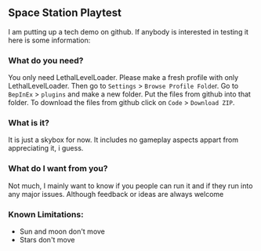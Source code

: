 ## Space Station Playtest
I am putting up a tech demo on github. If anybody is interested in testing it here is some information:

### What do you need?
You only need LethalLevelLoader. Please make a fresh profile with only LethalLevelLoader. Then go to `Settings` > `Browse Profile Folde`r. Go to `BepInEx` > `plugins` and make a new folder. Put the files from github into that folder. To download the files from github click on `Code` > `Download ZIP`.

### What is it?
It is just a skybox for now. It includes no gameplay aspects appart from appreciating it, i guess.

### What do I want from you?
Not much, I mainly want to know if you people can run it and if they run into any major issues. Although feedback or ideas are always welcome

### Known Limitations:
- Sun and moon don't move
- Stars don't move
